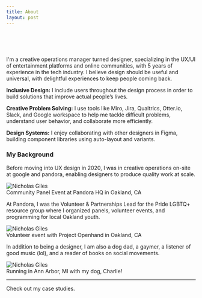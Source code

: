 ```yaml
---
title: About
layout: post
---
```


<br>
<br>
<br>

I'm a creative operations manager turned designer, specializing in the UX/UI of entertainment platforms and online communities, with 5 years of experience in the tech industry. I believe design should be useful and universal, with delightful experiences to keep people coming back.

**Inclusive Design:**
I include users throughout the design process in order to build solutions that improve actual people’s lives.

**Creative Problem Solving:**
I use tools like Miro, Jira, Qualtrics, Otter.io, Slack, and Google workspace to help me tackle difficult problems, understand user behavior, and collaborate more efficiently.

**Design Systems:**
I enjoy collaborating with other designers in Figma, building component libraries using auto-layout and variants.

### My Background
Before moving into UX design in 2020, I was in creative operations on-site at google and pandora, enabling designers to produce quality work at scale.


<img src="http://nicholasgiles.com/assets/images/about/pandora_speaking.jpg" alt="Nicholas Giles" />
<figcaption class="caption">Community Panel Event at Pandora HQ in Oakland, CA</figcaption>


At Pandora, I was the Volunteer & Partnerships Lead for the Pride LGBTQ+ resource group where I organized panels, volunteer events, and programming for local Oakland youth.

<img src="http://nicholasgiles.com/assets/images/about/pandora_volunteering.jpg" alt="Nicholas Giles" />
<figcaption class="caption">Volunteer event with Project Openhand in Oakland, CA</figcaption>


In addition to being a designer, I am also a dog dad, a gaymer, a listener of good music (lol), and a reader of books on social movements.

<img src="http://nicholasgiles.com/assets/images/about/annarbor_picture.jpg" alt="Nicholas Giles" />
<figcaption class="caption">Running in Ann Arbor, MI with my dog, Charlie!</figcaption>

---

Check out my <span class="evidence"><a href="https://nicholasgiles.com/" style="text-decoration: none">case studies</a></span>.
